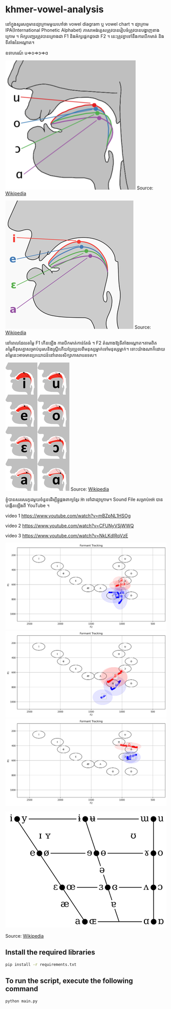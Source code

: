 # khmer-vowel-analysis

នៅក្នុងសូរសព្ទមានដ្យាក្រាមមួយហៅថា vowel diagram ឬ vowel chart ។ ដ្យាក្រាម IPA(International Phonetic Alphabet) ភាសាអង់គ្លេសត្រូវបានរៀបចំត្រូវបានបង្ហាញខាងក្រោម ។ អ័ក្ស​បញ្ឈរ​ត្រូវ​បាន​គ្រោង​ជា F1 និង​អ័ក្ស​ផ្ដេក​ដូច​ជា F2 ។ នេះត្រូវគ្នាទៅនឹងការបើកមាត់ និងទីតាំងនៃអណ្តាត។

ឧទាហរណ៍
u=>o=>ɔ=>ɑ

![vowel tongue](https://github.com/vulture0902/khmer-vowel-analysis/blob/main/fig/Cardinal_vowel_tongue_position-back.png)
Source: [Wikipedia](https://commons.wikimedia.org/wiki/File:Cardinal_vowel_tongue_position-back.png)

![vowel tongue](https://github.com/vulture0902/khmer-vowel-analysis/blob/main/fig/Cardinal_vowel_tongue_position-front.svg.png)
Source: [Wikipedia](https://commons.wikimedia.org/wiki/File:Cardinal_vowel_tongue_position-front.svg.png)

នៅពេលដែលតម្លៃ F1 កើនឡើង ការបើកមាត់កាន់តែធំ ។ F2 តំណាងឱ្យទីតាំងអណ្តាត។តាមពិតតម្លៃគឺខុសគ្នាសម្រាប់បុរសនិងស្ត្រីហើយប្រែប្រួលពីមនុស្សម្នាក់ទៅមនុស្សម្នាក់។ ទោះយ៉ាងណាក៏ដោយ តម្លៃនេះអាចមានប្រយោជន៍នៅពេលសិក្សាភាសាបរទេស។

![vowel tongue](https://github.com/vulture0902/khmer-vowel-analysis/blob/main/fig/Cardinal_vowel_tongue_position.png)
Source: [Wikipedia](https://commons.wikimedia.org/wiki/File:Cardinal_vowel_tongue_position.png)

ខ្ញុំ​បាន​សរសេរ​កូដ​មួយ​ចំនួន​ដើម្បី​ផ្គូផ្គង​ពាក្យ​ខ្មែរ អ៊ា ទៅជា​ដ្យាក្រាម។ Sound File ​សម្រាប់អអ៊ បាន​បង្កើត​ឡើង​ពី YouTube ។

video 1
https://www.youtube.com/watch?v=mBZpNL1HSOg

video 2
https://www.youtube.com/watch?v=CFUNyVSjWWQ

video 3
https://www.youtube.com/watch?v=NkLKdlRqVzE

![Image1](https://github.com/vulture0902/khmer-vowel-analysis/blob/main/fig/video1_men.png)
![Image2](https://github.com/vulture0902/khmer-vowel-analysis/blob/main/fig/video2_women.png)
![Image3](https://github.com/vulture0902/khmer-vowel-analysis/blob/main/fig/video3_men.png)


![vowel chart](https://github.com/vulture0902/khmer-vowel-analysis/blob/main/fig/997px-IPA_vowel_chart.svg.png)

Source: [Wikipedia](https://commons.wikimedia.org/wiki/File:997px-IPA_vowel_chart.svg.png)


## Install the required libraries

```bash
pip install -r requirements.txt
```

## To run the script, execute the following command

```bash
python main.py
```
